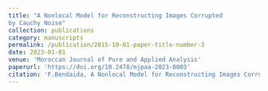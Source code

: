 ```yaml
---
title: "A Nonlocal Model for Reconstructing Images Corrupted
by Cauchy Noise"
collection: publications
category: manuscripts
permalink: /publication/2015-10-01-paper-title-number-3
date: 2023-01-01
venue: 'Moroccan Journal of Pure and Applied Analysis'
paperurl: 'https://doi.org/10.2478/mjpaa-2023-0003'
citation: 'F.Bendaida, A Nonlocal Model for Reconstructing Images Corrupted by Cauchy Noise. Moroccan Journal of Pure and Applied Analysis, 2023, vol. 9, no 1, p. 48-64.'
---
```


